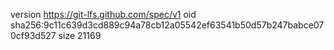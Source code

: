 version https://git-lfs.github.com/spec/v1
oid sha256:9c11c639d3cd889c94a78cb12a05542ef63541b50d57b247babce070cf93d527
size 21169
